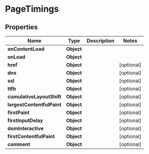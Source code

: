 

# PageTimings


## Properties

| Name | Type | Description | Notes |
|------------ | ------------- | ------------- | -------------|
|**onContentLoad** | **Object** |  |  |
|**onLoad** | **Object** |  |  |
|**href** | **Object** |  |  [optional] |
|**dns** | **Object** |  |  [optional] |
|**ssl** | **Object** |  |  [optional] |
|**ttfb** | **Object** |  |  [optional] |
|**cumulativeLayoutShift** | **Object** |  |  [optional] |
|**largestContentfulPaint** | **Object** |  |  [optional] |
|**firstPaint** | **Object** |  |  [optional] |
|**firstInputDelay** | **Object** |  |  [optional] |
|**domInteractive** | **Object** |  |  [optional] |
|**firstContentfulPaint** | **Object** |  |  [optional] |
|**comment** | **Object** |  |  [optional] |



